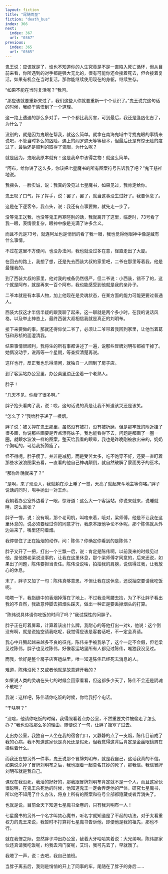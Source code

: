 ```yaml
---
layout: fiction
title: "尾随而至"
fiction: "death_bus"
index: 366
next:
  index: 367
  url: "0367"
previous:
  index: 365
  url: "0365"
---
```

鬼王说：应该就是了，谁也不知道你的人生究竟是不是一直陷入死亡循环，但从目前来看，你所遇到的对手都是强大无比的，很有可能你还会接着死去，但会接着复活，如果有机会在当时复活，那你能继续使用现在的身躯，继续生存。

“如果不能在当时复活呢？”我问。

“那应该就要重新来过了，我们这些人你就要重新一个个认识了。”鬼王说完这句话的时候，我终于感悟到了一个道理。

这一路上遭遇的那么多对手，一个个都比我厉害，可到最后，我还是逢凶化吉了，为什么？

没别的，就是因为鬼眼在帮我，就这么简单。就拿在南海鬼域中寻找鬼眼的事情来说吧，不管当时多么的凶险，遇上的阎罗遮天等等秘术，但最后还是有惊无险的度过了，最后还是顺利的取得了鬼眼，为什么呢？

就是因为，鬼眼我原本就有！这是我命中该得之物！就这么简单。

“阿布，给你讲了这么多，你该把七星魔书的所有图案符号告诉我了吧？”鬼王慈祥地说。

我摇头，一脸实诚，说：我真的没见过七星魔书，如果见过，我肯定给你。

鬼王叹了口气，挥了挥手，说：罢了，罢了，就当这事没生过好了。我要休息了。

这是在下逐客令，我点头，说：我还有点事要做，就先走一步了。

没等鬼王送我，也没等鬼王再寒暄别的话，我就离开了这里，临走时，73号看了我一眼，表情很复杂，眼神中像是充满了许多含义。

而且不光是73号，就连阿龙也是悄悄的看了我一眼，我也觉得他眼神中像是藏有什么事情。

不过在这里不方便问，也没办法问，我也就没过多在意，径直走出了大厦。

在回去的路上，我想了想，还是先去西装大叔的家里吧，二爷在那里等着我，他是最懂我的。

到了西装大叔的家里，他对我的戒备仍然很严，但二爷说：小西装，错不了的，这个就是阿布，就是再来一百个阿布，我也能感受到他就是我的亲孙子。

二爷本就是有本事人物，加上他现在是灵魂状态，在某方面的能力可能更要过普通人。

西装大叔这才半信半疑的跟我聊了起来，这一聊就是两个多小时，在我的说话风格，以及举止神态上，最终西装大叔相信我就是真正的刘明布。

接下来要做的事，那就还得仰仗二爷了，必须让二爷带着我回到家里，让他当着葛钰和苏桢的面澄清我。

结果事情很顺利，我将生的所有事都讲述了一遍，说那些冒牌刘明布都被干掉了。她俩没动手，说再等一个星期，等查探清楚再说。

这样也行，反正我也乐得清闲，就独自一人回到了房子店。

到了客运站办公室里，办公桌里边正坐着一个老熟人。

胖子！

“几天不见，你瘦了很多啊。”

胖子抬头看向了我，说：哎，这句话说的真是让我不知道该哭还是该笑。

“怎么了？”我给胖子递了一根烟。

胖子说：被关押在鬼王那里，虽然没有被打，没有被折磨，但是那牢笼的附近挂了很多画，你说那些画要是弄点漂亮妹子，我也能看得下去，问题是都画了一圈一圈，就跟水波浪一样的图案，整天给我看的眼晕，我也是昨晚刚被放出来的，奶奶个胸毛的，可给我折腾瘦了。

怪不得呢，胖子瘦了。并非是减肥，而是受苦太多，吃不饱穿不好，还要一直盯着那些水波浪图案去看，一直看的他自己神魂颠倒，就自然破解了蒙面男子的巫术。

“那你昨晚就来了？”

“是啊，来了现没人，我就躺在沙上睡了一觉，天亮了就起床斗地主等你咯。”胖子说话的同时，甩手抛出一对王炸。

我朝着办公室外边看了一眼，惊讶道：这么大一个客运站，你说来就来，说睡就睡，这么嚣张？

胖子一愣，说：没有啊，那个老司机，叫啥来着，哦对，梁师傅，他是不让我在这里休息的，说必须要经过你的同意才行，我原本跟他争论不休呢，那个陈伟就从外边进来了，嘴里还叼着烟。

我停顿住了正在抽烟的动作，问：陈伟？你确定你看到的是陈伟？

胖子又开了一把，打出一个三飘一后，说：肯定是陈伟啊，以前我来的时候见过他，是他跟老梁说没事的，让我在这里休息，那个梁师傅才同意的，后来还说，如果出了问题，陈伟要担当责任。陈伟没说啥，拍拍我的肩膀，说信得过我，让我放心的休息。

末了，胖子又加了一句：陈伟真够意思，不但让我在这休息，还说抽空要请我吃饭呢。

啪嗒一下，我指缝中的香烟掉落在了地上，不过我没弯腰去捡，为了不让胖子看出我的不自然，我故意伸脚去把烟头踩灭，做出一种正是要丢掉烟头的打算。

“陈伟说具体请你吃饭的时间了吗？”我试探性的问胖子。

胖子正在盯着屏幕，计算着该出什么牌，我耐心的等他打出一对k，他说：这个倒没有啊，就是说抽空请我吃呢，我觉得应该是客套话吧，不一定会真请。

我心中升腾起越来越多不良的征兆，陈伟亲手被我杀了，这个一定不会假，但老梁见过陈伟，胖子也见过陈伟，好像客运站里所有人都见过陈伟，唯独我没见过。

而我，恰好是整个房子店客运站里，唯一知道陈伟已经死去消息的人。

难道，陈伟没死？又或者他就是故意避开我的？

如果说人类的灵魂在头七的时候会回家看看，但这都多少天了，陈伟不会还是阴魂不散吧？

我说：这样吧，陈伟请你吃饭的时候，你给我打个电话。

“干啥啊？”

“没啥，他请你吃饭的时候，我得照看着点办公室，不然重要文件被偷走了怎么办？”我也没找那么多的理由，随便说了一句，让胖子搪塞了过去。

走出办公室，我独自一人坐在我的宿舍门口，又静静的点了一支烟，陈伟目前成了我的心病，我不知道这家伙是真死还是假死，但我觉得这背后肯定是金丝眼镜男在操纵着什么。

而我还在想另外一件事，鬼王说那个冒牌刘明布，就是我自己，这话我真的不信。如果说杀掉了冒牌刘明布之后，我也跟着一起莫名其妙的死了，那我信。我信冒牌刘明布就是我自己。

课现在我没死，我活的好好的，那我跟冒牌刘明布肯定就不是一个人，而且这家伙很聪明，在鬼王杀死他的时候，他知道鬼王一定会弄走他的尸体，研究七星魔书，所以他不知用了什么办法，将身上所有的图案和符号全部都隐藏或者弄消失了。

也就是说，目前全天下知道七星魔书全卷的，只有我刘明布一人！

七星魔书的另外一个名字叫焚心魔书，听名字就知道是了不起的功法，对于太看重权力的鬼王来说，我暂时不打算将七星魔书告诉他，即便他是我的祖先，那也不行。

就在我愣之际，忽然胖子冲出办公室，龇着大牙哈哈笑着说：大兄弟啊，陈伟那家伙还真请我吃饭呢，约我去鸿门宴呢，艾玛，我可先去了，早就饿了。

我嗯了一声，说：去吧，我自己值班。

当胖子离去后，我则是悄悄的开上了同事的车，尾随在了胖子的身后……